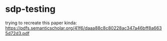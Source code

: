 # sdp-testing
trying to recreate this paper kinda: https://pdfs.semanticscholar.org/41f6/daaa88c8c80228ac347a46bff8a6635d72d3.pdf
